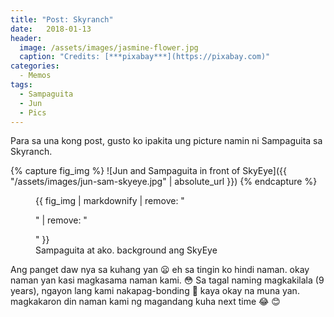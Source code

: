 ```yaml
---
title: "Post: Skyranch"
date:   2018-01-13 
header: 
  image: /assets/images/jasmine-flower.jpg
  caption: "Credits: [***pixabay***](https://pixabay.com)"
categories: 
  - Memos
tags:
  - Sampaguita
  - Jun
  - Pics
---
```


Para sa una kong post, gusto ko ipakita ung picture namin ni Sampaguita sa Skyranch.

{% capture fig_img %}
![Jun and Sampaguita in front of SkyEye]({{ "/assets/images/jun-sam-skyeye.jpg" | absolute_url }})
{% endcapture %}

<figure>
  {{ fig_img | markdownify | remove: "<p>" | remove: "</p>" }}
  <figcaption>Sampaguita at ako. background ang SkyEye</figcaption>
</figure>

Ang panget daw nya sa kuhang yan :frowning: eh sa tingin ko hindi naman. okay naman yan kasi magkasama naman kami. :flushed:
Sa tagal naming magkakilala (9 years), ngayon lang kami nakapag-bonding :couple: kaya okay na muna yan. magkakaron din naman kami ng magandang kuha next time :joy: :blush: 
